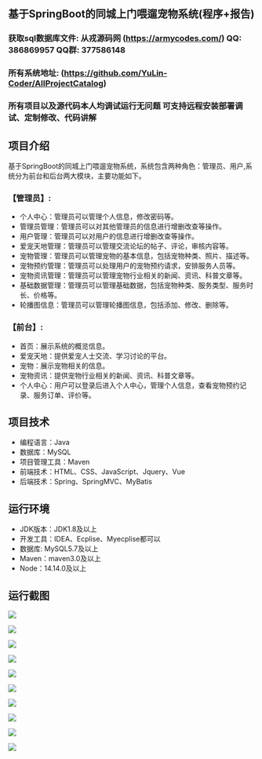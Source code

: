 ## 基于SpringBoot的同城上门喂遛宠物系统(程序+报告)

###  获取sql数据库文件: 从戎源码网 (https://armycodes.com/) QQ: 386869957 QQ群: 377586148
###  所有系统地址: (https://github.com/YuLin-Coder/AllProjectCatalog) 
###  所有项目以及源代码本人均调试运行无问题 可支持远程安装部署调试、定制修改、代码讲解

## 项目介绍
基于SpringBoot的同城上门喂遛宠物系统，系统包含两种角色：管理员、用户,系统分为前台和后台两大模块，主要功能如下。

### 【管理员】:
- 个人中心：管理员可以管理个人信息，修改密码等。
- 管理员管理：管理员可以对其他管理员的信息进行增删改查等操作。
- 用户管理：管理员可以对用户的信息进行增删改查等操作。
- 爱宠天地管理：管理员可以管理交流论坛的帖子、评论，审核内容等。
- 宠物管理：管理员可以管理宠物的基本信息，包括宠物种类、照片、描述等。
- 宠物预约管理：管理员可以处理用户的宠物预约请求，安排服务人员等。
- 宠物资讯管理：管理员可以管理宠物行业相关的新闻、资讯、科普文章等。
- 基础数据管理：管理员可以管理基础数据，包括宠物种类、服务类型、服务时长、价格等。
- 轮播图信息：管理员可以管理轮播图信息，包括添加、修改、删除等。

### 【前台】:
- 首页：展示系统的概览信息。
- 爱宠天地：提供爱宠人士交流、学习讨论的平台。
- 宠物：展示宠物相关的信息。
- 宠物资讯：提供宠物行业相关的新闻、资讯、科普文章等。
- 个人中心：用户可以登录后进入个人中心，管理个人信息，查看宠物预约记录、服务订单、评价等。

## 项目技术
- 编程语言：Java
- 数据库：MySQL
- 项目管理工具：Maven
- 前端技术：HTML、CSS、JavaScript、Jquery、Vue
- 后端技术：Spring、SpringMVC、MyBatis

## 运行环境
- JDK版本：JDK1.8及以上
- 开发工具：IDEA、Ecplise、Myecplise都可以
- 数据库: MySQL5.7及以上
- Maven：maven3.0及以上
- Node：14.14.0及以上

## 运行截图
![](screenshot/1.png)

![](screenshot/2.png)

![](screenshot/3.png)

![](screenshot/4.png)

![](screenshot/5.png)

![](screenshot/6.png)

![](screenshot/7.png)

![](screenshot/8.png)

![](screenshot/9.png)

![](screenshot/10.png)